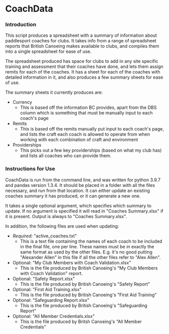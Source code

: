 # CoachData

### Introduction

This script produces a spreadsheet with a summary of information about paddlesport coaches for clubs. It takes info from a range of spreadsheet reports that British Canoeing makes available to clubs, and compiles them into a single spreadsheet for ease of use.

The spreadsheet produced has space for clubs to add in any site specific training and assessment that their coaches have done, and lets them assign remits for each of the coaches. It has a sheet for each of the coaches with detailed information in it, and also produces a few summary sheets for ease of use. 

The summary sheets it currently produces are:
- Currency
  - This is based off the information BC provides, apart from the DBS column which is something that must be manually input to each coach's page
- Remits
  - This is based off the remits manually put input to each coach's page, and lists the craft each coach is allowed to operate from when working with each combination of craft and environment
- Providerships
  - This picks out a few key providerships (based on what my club has) and lists all coaches who can provide them.


### Instructions for Use 

CoachData is run from the command line, and was written for python 3.9.7 and pandas version 1.3.4. It should be placed in a folder with all the files necessary, and run from that location. It can either update an existing coaches summary it has produced, or it can generate a new one. 

It takes a single optional argument, which specifies which summary to update. If no argument is specified it will read in "Coaches Summary.xlsx" if it is present. Output is always to "Coaches Summary.xlsx".

In addition, the following files are used when updating:
- *Required:* "active_coaches.txt"
  - This is a text file containing the names of each coach to be included in the final file, one per line. These names must be in exactly the same format as used by the other files. E.g. it's no good putting "Alexander Allen" in this file if all the other files refer to "Alex Allen".
- Optional: "My Club Members with Coach Validation.xlsx"
  - This is the file produced by British Canoeing's "My Club Members with Coach Validation" report.
- Optional: "Safety Report.xlsx"
  - This is the file produced by British Canoeing's "Safety Report"
- Optional: "First Aid Training.xlsx"
  - This is the file produced by British Canoeing's "First Aid Training"
- Optional: "Safeguarding Report.xlsx"
  - This is the file produced by British Canoeing's "Safeguarding Report"
- Optional: "All Member Credentials.xlsx"
  - This is the file produced by Britsh Canoeing's "All Member Credentials"
